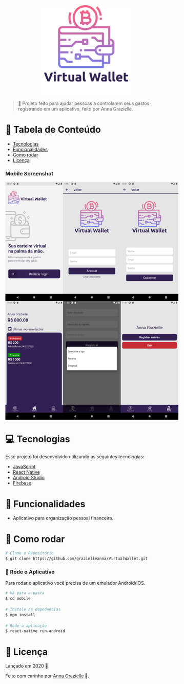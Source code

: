 <p align="center">
   <img src="./images/logo.png" alt="Virtual Wallet" width="280"/>
</p>


> :rocket: Projeto feito para ajudar pessoas a controlarem seus gastos registrando em um aplicativo, feito por Anna Grazielle.

# :pushpin: Tabela de Conteúdo

* [Tecnologias](#computer-tecnologias)
* [Funcionalidades](#rocket-funcionalidades)
* [Como rodar](#construction_worker-como-rodar)
* [Licença](#closed_book-license)

### Mobile Screenshot
<div style="display: flex; flex-direction: 'row';">
   <img src="./images/home.png" width="180">
   <img src="./images/login.png" width="180">
   <img src="./images/cadastro.png" width="180">
</div>

<div style="display: flex; flex-direction: 'row';">
   <img src="./images/main.png" width="180">
   <img src="./images/registro.png" width="180">
   <img src="./images/perfil.png" width="180">
</div>

# :computer: Tecnologias
Esse projeto foi desenvolvido utilizando as seguintes tecnologias:

* [JavaScript](https://www.javascript.com/)      
* [React Native](https://reactnative.dev/)      
* [Android Studio](https://developer.android.com/studio)       
* [Firebase](https://firebase.google.com/?hl=pt) 

# :rocket: Funcionalidades

* Aplicativo para organização pessoal financeira.

# :construction_worker: Como rodar
```bash
# Clone o Repositório
$ git clone https://github.com/grazielleanna/VirtualWallet.git
```

### 📱 Rode o Aplicativo
Para rodar o aplicativo você precisa de um emulador Android/IOS.

```bash
# Vá para a pasta
$ cd mobile

# Instale as depedencias
$ npm install

# Rode a aplicação
$ react-native run-android
```

# :closed_book: Licença

Lançado em 2020 :closed_book:

Feito com carinho por [Anna Grazielle](https://github.com/grazielleanna) 🚀.
